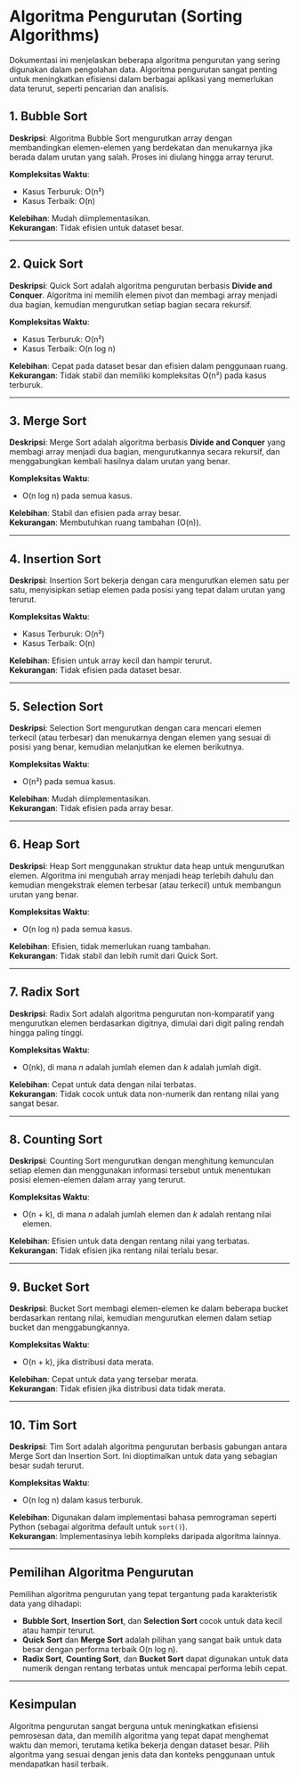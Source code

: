 # Algoritma Pengurutan (Sorting Algorithms)

Dokumentasi ini menjelaskan beberapa algoritma pengurutan yang sering digunakan dalam pengolahan data. Algoritma pengurutan sangat penting untuk meningkatkan efisiensi dalam berbagai aplikasi yang memerlukan data terurut, seperti pencarian dan analisis.

## 1. **Bubble Sort**
   **Deskripsi**: Algoritma Bubble Sort mengurutkan array dengan membandingkan elemen-elemen yang berdekatan dan menukarnya jika berada dalam urutan yang salah. Proses ini diulang hingga array terurut.
   
   **Kompleksitas Waktu**: 
   - Kasus Terburuk: O(n²)
   - Kasus Terbaik: O(n)
   
   **Kelebihan**: Mudah diimplementasikan.  
   **Kekurangan**: Tidak efisien untuk dataset besar.

---

## 2. **Quick Sort**
   **Deskripsi**: Quick Sort adalah algoritma pengurutan berbasis **Divide and Conquer**. Algoritma ini memilih elemen pivot dan membagi array menjadi dua bagian, kemudian mengurutkan setiap bagian secara rekursif.
   
   **Kompleksitas Waktu**: 
   - Kasus Terburuk: O(n²)
   - Kasus Terbaik: O(n log n)
   
   **Kelebihan**: Cepat pada dataset besar dan efisien dalam penggunaan ruang.  
   **Kekurangan**: Tidak stabil dan memiliki kompleksitas O(n²) pada kasus terburuk.

---

## 3. **Merge Sort**
   **Deskripsi**: Merge Sort adalah algoritma berbasis **Divide and Conquer** yang membagi array menjadi dua bagian, mengurutkannya secara rekursif, dan menggabungkan kembali hasilnya dalam urutan yang benar.
   
   **Kompleksitas Waktu**: 
   - O(n log n) pada semua kasus.
   
   **Kelebihan**: Stabil dan efisien pada array besar.  
   **Kekurangan**: Membutuhkan ruang tambahan (O(n)).

---

## 4. **Insertion Sort**
   **Deskripsi**: Insertion Sort bekerja dengan cara mengurutkan elemen satu per satu, menyisipkan setiap elemen pada posisi yang tepat dalam urutan yang terurut.
   
   **Kompleksitas Waktu**: 
   - Kasus Terburuk: O(n²)
   - Kasus Terbaik: O(n)
   
   **Kelebihan**: Efisien untuk array kecil dan hampir terurut.  
   **Kekurangan**: Tidak efisien pada dataset besar.

---

## 5. **Selection Sort**
   **Deskripsi**: Selection Sort mengurutkan dengan cara mencari elemen terkecil (atau terbesar) dan menukarnya dengan elemen yang sesuai di posisi yang benar, kemudian melanjutkan ke elemen berikutnya.
   
   **Kompleksitas Waktu**: 
   - O(n²) pada semua kasus.
   
   **Kelebihan**: Mudah diimplementasikan.  
   **Kekurangan**: Tidak efisien pada array besar.

---

## 6. **Heap Sort**
   **Deskripsi**: Heap Sort menggunakan struktur data heap untuk mengurutkan elemen. Algoritma ini mengubah array menjadi heap terlebih dahulu dan kemudian mengekstrak elemen terbesar (atau terkecil) untuk membangun urutan yang benar.
   
   **Kompleksitas Waktu**: 
   - O(n log n) pada semua kasus.
   
   **Kelebihan**: Efisien, tidak memerlukan ruang tambahan.  
   **Kekurangan**: Tidak stabil dan lebih rumit dari Quick Sort.

---

## 7. **Radix Sort**
   **Deskripsi**: Radix Sort adalah algoritma pengurutan non-komparatif yang mengurutkan elemen berdasarkan digitnya, dimulai dari digit paling rendah hingga paling tinggi.
   
   **Kompleksitas Waktu**: 
   - O(nk), di mana *n* adalah jumlah elemen dan *k* adalah jumlah digit.
   
   **Kelebihan**: Cepat untuk data dengan nilai terbatas.  
   **Kekurangan**: Tidak cocok untuk data non-numerik dan rentang nilai yang sangat besar.

---

## 8. **Counting Sort**
   **Deskripsi**: Counting Sort mengurutkan dengan menghitung kemunculan setiap elemen dan menggunakan informasi tersebut untuk menentukan posisi elemen-elemen dalam array yang terurut.
   
   **Kompleksitas Waktu**: 
   - O(n + k), di mana *n* adalah jumlah elemen dan *k* adalah rentang nilai elemen.
   
   **Kelebihan**: Efisien untuk data dengan rentang nilai yang terbatas.  
   **Kekurangan**: Tidak efisien jika rentang nilai terlalu besar.

---

## 9. **Bucket Sort**
   **Deskripsi**: Bucket Sort membagi elemen-elemen ke dalam beberapa bucket berdasarkan rentang nilai, kemudian mengurutkan elemen dalam setiap bucket dan menggabungkannya.
   
   **Kompleksitas Waktu**: 
   - O(n + k), jika distribusi data merata.
   
   **Kelebihan**: Cepat untuk data yang tersebar merata.  
   **Kekurangan**: Tidak efisien jika distribusi data tidak merata.

---

## 10. **Tim Sort**
   **Deskripsi**: Tim Sort adalah algoritma pengurutan berbasis gabungan antara Merge Sort dan Insertion Sort. Ini dioptimalkan untuk data yang sebagian besar sudah terurut.
   
   **Kompleksitas Waktu**: 
   - O(n log n) dalam kasus terburuk.
   
   **Kelebihan**: Digunakan dalam implementasi bahasa pemrograman seperti Python (sebagai algoritma default untuk `sort()`).  
   **Kekurangan**: Implementasinya lebih kompleks daripada algoritma lainnya.

---

## Pemilihan Algoritma Pengurutan
Pemilihan algoritma pengurutan yang tepat tergantung pada karakteristik data yang dihadapi:
- **Bubble Sort**, **Insertion Sort**, dan **Selection Sort** cocok untuk data kecil atau hampir terurut.
- **Quick Sort** dan **Merge Sort** adalah pilihan yang sangat baik untuk data besar dengan performa terbaik O(n log n).
- **Radix Sort**, **Counting Sort**, dan **Bucket Sort** dapat digunakan untuk data numerik dengan rentang terbatas untuk mencapai performa lebih cepat.

---

## Kesimpulan
Algoritma pengurutan sangat berguna untuk meningkatkan efisiensi pemrosesan data, dan memilih algoritma yang tepat dapat menghemat waktu dan memori, terutama ketika bekerja dengan dataset besar. Pilih algoritma yang sesuai dengan jenis data dan konteks penggunaan untuk mendapatkan hasil terbaik.
